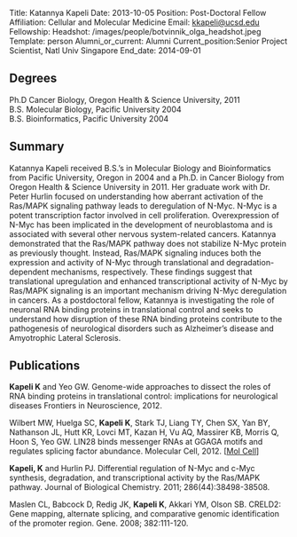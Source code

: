 Title: Katannya Kapeli
Date: 2013-10-05
Position: Post-Doctoral Fellow
Affiliation: Cellular and Molecular Medicine
Email: kkapeli@ucsd.edu
Fellowship: 
Headshot: /images/people/botvinnik_olga_headshot.jpeg
Template: person
Alumni_or_current: Alumni
Current_position:Senior Project Scientist, Natl Univ Singapore
End_date: 2014-09-01

## Degrees
Ph.D Cancer Biology, Oregon Health & Science University, 2011<br>
B.S. Molecular Biology, Pacific University 2004<br>
B.S. Bioinformatics, Pacific University 2004<br>

## Summary
Katannya Kapeli received B.S.’s in Molecular Biology and Bioinformatics from Pacific University, Oregon in 2004 and a Ph.D. in Cancer Biology from Oregon Health & Science University in 2011. Her graduate work with Dr. Peter Hurlin focused on understanding how aberrant activation of the Ras/MAPK signaling pathway leads to deregulation of N-Myc. N-Myc is a potent transcription factor involved in cell proliferation. Overexpression of N-Myc has been implicated in the development of neuroblastoma and is associated with several other nervous system-related cancers. Katannya demonstrated that the Ras/MAPK pathway does not stabilize N-Myc protein as previously thought. Instead, Ras/MAPK signaling induces both the expression and activity of N-Myc through translational and degradation-dependent mechanisms, respectively. These findings suggest that translational upregulation and enhanced transcriptional activity of N-Myc by Ras/MAPK signaling is an important mechanism driving N-Myc deregulation in cancers. As a postdoctoral fellow, Katannya is investigating the role of neuronal
RNA binding proteins in translational control and seeks to understand how disruption of these RNA binding proteins contribute to the pathogenesis of neurological disorders such as Alzheimer’s disease and Amyotrophic Lateral Sclerosis.


## Publications
 **Kapeli K** and Yeo GW. Genome-wide approaches to dissect the roles of RNA binding proteins in translational control: implications for neurological diseases Frontiers in Neuroscience, 2012. 

 Wilbert MW, Huelga SC, **Kapeli K**, Stark TJ, Liang TY, Chen SX, Yan BY, Nathanson JL, Hutt KR, Lovci MT, Kazan H, Vu AQ, Massirer KB, Morris Q, Hoon S, Yeo GW. LIN28 binds messenger RNAs at GGAGA motifs and regulates splicing factor abundance. Molecular Cell, 2012. [[Mol Cell](http://www.cell.com/molecular-cell/abstract/S1097-2765(12)00690-9)]

**Kapeli, K** and Hurlin PJ. Differential regulation of N-Myc and c-Myc synthesis, degradation, and transcriptional activity by the Ras/MAPK pathway. Journal of Biological Chemistry. 2011; 286(44):38498-38508.

Maslen CL, Babcock D, Redig JK, **Kapeli K**, Akkari YM, Olson SB. CRELD2: Gene mapping, alternate splicing, and comparative genomic identification of the promoter region. Gene. 2008; 382:111-120.

